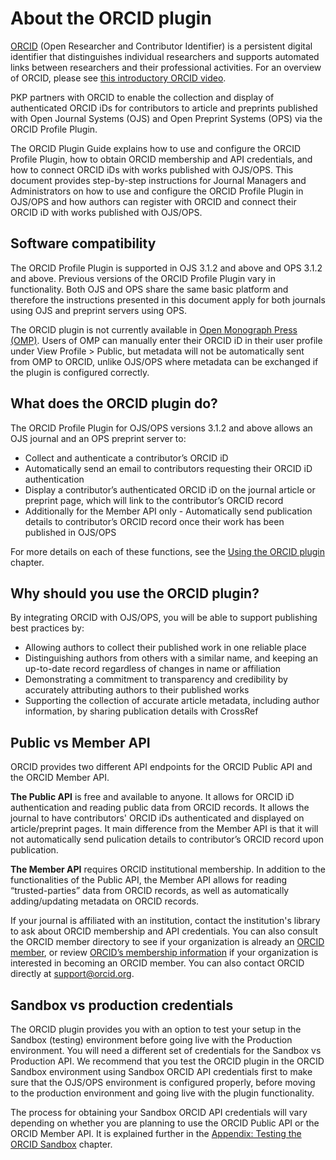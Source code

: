 # About the ORCID plugin

[ORCID](https://orcid.org/) (Open Researcher and Contributor Identifier) is a persistent digital identifier that distinguishes individual researchers and supports automated links between researchers and their professional activities. For an overview of ORCID, please see [this introductory ORCID video](https://vimeo.com/97150912). 

PKP partners with ORCID to enable the collection and display of authenticated ORCID iDs for contributors to article and preprints published with Open Journal Systems (OJS) and Open Preprint Systems (OPS) via the ORCID Profile Plugin.

The ORCID Plugin Guide explains how to use and configure the ORCID Profile Plugin, how to obtain ORCID membership and API credentials, and how to connect ORCID iDs with works published with OJS/OPS. This document provides step-by-step instructions for Journal Managers and Administrators on how to use and configure the ORCID Profile Plugin in OJS/OPS and how authors can register with ORCID and connect their ORCID iD with works published with OJS/OPS.

## Software compatibility

The ORCID Profile Plugin is supported in OJS 3.1.2 and above and OPS 3.1.2 and above. Previous versions of the ORCID Profile Plugin vary in functionality. Both OJS and OPS share the same basic platform and therefore the instructions presented in this document apply for both journals using OJS and preprint servers using OPS. 

The ORCID plugin is not currently available in [Open Monograph Press (OMP)](https://pkp.sfu.ca/omp/). Users of OMP can manually enter their ORCID iD in their user profile under View Profile > Public, but metadata will not be automatically sent from OMP to ORCID, unlike OJS/OPS where metadata can be exchanged if the plugin is configured correctly.

## What does the ORCID plugin do?

The ORCID Profile Plugin for OJS/OPS versions 3.1.2 and above allows an OJS journal and an OPS preprint server to:

* Collect and authenticate a contributor’s ORCID iD
* Automatically send an email to contributors requesting their ORCID iD authentication
* Display a contributor’s authenticated ORCID iD on the journal article or preprint page, which will link to the contributor’s ORCID record
* Additionally for the Member API only - Automatically send publication details to contributor’s ORCID record once their work has been published in OJS/OPS

For more details on each of these functions, see the [Using the ORCID plugin](./using-plugin.md) chapter.

## Why should you use the ORCID plugin?

By integrating ORCID with OJS/OPS, you will be able to support publishing best practices by:

* Allowing authors to collect their published work in one reliable place
* Distinguishing authors from others with a similar name, and keeping an up-to-date record regardless of changes in name or affiliation
* Demonstrating a commitment to transparency and credibility by accurately attributing authors to their published works
* Supporting the collection of accurate article metadata, including author information, by sharing publication details with CrossRef 

## Public vs Member API

ORCID provides two different API endpoints for the ORCID Public API and the ORCID Member API.

**The Public API** is free and available to anyone. It allows for ORCID iD authentication and reading public data from ORCID records. It allows the journal to have contributors' ORCID iDs authenticated and displayed on article/preprint pages. It main difference from the Member API is that it will not automatically send pulication details to contributor’s ORCID record upon publication.

**The Member API** requires ORCID institutional membership. In addition to the functionalities of the Public API, the Member API allows for reading “trusted-parties” data from ORCID records, as well as automatically adding/updating metadata on ORCID records. 

If your journal is affiliated with an institution, contact the institution's library to ask about ORCID membership and API credentials. You can also consult the ORCID member directory to see if your organization is already an [ORCID member](https://orcid.org/members), or review [ORCID’s membership information](https://orcid.org/about/membership) if your organization is interested in becoming an ORCID member. You can also contact ORCID directly at support@orcid.org.

## Sandbox vs production credentials

The ORCID plugin provides you with an option to test your setup in the Sandbox (testing) environment before going live with the Production environment. You will need a different set of credentials for the Sandbox vs Production API. We recommend that you test the ORCID plugin in the ORCID Sandbox environment using Sandbox ORCID API credentials first to make sure that the OJS/OPS environment is configured properly, before moving to the production environment and going live with the plugin functionality.

The process for obtaining your Sandbox ORCID API credentials will vary depending on whether you are planning to use the ORCID Public API or the ORCID Member API. It is explained further in the [Appendix: Testing the ORCID Sandbox](./appendix-testing-orcid-sandbox.md) chapter.
